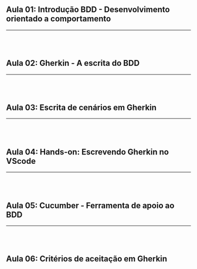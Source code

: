 ## Aula 01: Introdução BDD - Desenvolvimento orientado a comportamento

---

<br><br>
<div style="page-break-after: always;"></div>

## Aula 02: Gherkin - A escrita do BDD

---

<br><br>
<div style="page-break-after: always;"></div>

## Aula 03: Escrita de cenários em Gherkin

---

<br><br>
<div style="page-break-after: always;"></div>

## Aula 04: Hands-on: Escrevendo Gherkin no VScode

---

<br><br>
<div style="page-break-after: always;"></div>

## Aula 05: Cucumber - Ferramenta de apoio ao BDD

---

<br><br>
<div style="page-break-after: always;"></div>

## Aula 06: Critérios de aceitação em Gherkin


